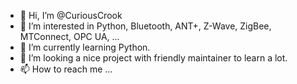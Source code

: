 - 👋 Hi, I’m @CuriousCrook
- 👀 I’m interested in Python, Bluetooth, ANT+, Z-Wave, ZigBee, MTConnect, OPC UA, ...
- 🌱 I’m currently learning Python.
- 💞️ I’m looking a nice project with friendly maintainer to learn a lot.
- 📫 How to reach me ...

<!---
CuriousCrook/CuriousCrook is a ✨ special ✨ repository because its `README.md` (this file) appears on your GitHub profile.
You can click the Preview link to take a look at your changes.
--->
